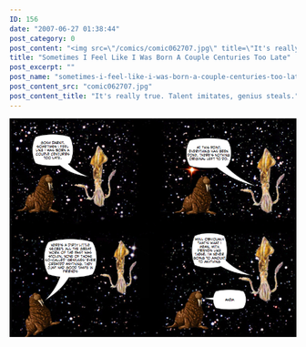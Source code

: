 ```yaml
---
ID: 156
date: "2007-06-27 01:38:44"
post_category: 0
post_content: "<img src=\"/comics/comic062707.jpg\" title=\"It's really true. Talent imitates, genius steals.\" />"
title: "Sometimes I Feel Like I Was Born A Couple Centuries Too Late"
post_excerpt: ""
post_name: "sometimes-i-feel-like-i-was-born-a-couple-centuries-too-late"
post_content_src: "comic062707.jpg"
post_content_title: "It's really true. Talent imitates, genius steals."
---
```



[![It's really true. Talent imitates, genius steals.](/comics-hi-res/comic062707.jpg)](/comics-hi-res/comic062707.jpg "It's really true. Talent imitates, genius steals.")
